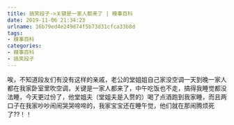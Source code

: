 ```yaml
---
title: 搞笑段子->关键是一家人都来了 | 糗事百科
date: 2019-11-06 21:34:23
urlname: 16b79ed4e249d74f5b73d31cfca33b8d
tags: 
- 糗事百科
categories:
- 糗事百科
- 搞笑段子
---
```

唉，不知道段友们有没有这样的亲戚，老公的堂姐姐自己家没空调一天到晚一家人都在我家卧室里吹空调，关键是一家人都来了，中午吃饭也不走，搞得我睡觉都没法睡，今天更过份了，他堂姐夫（堂姐夫是入赘的）喝了点酒跑到我家睡，而且两口子在我家吵吵闹闹哭哭啼啼的，我家宝宝还在睡午觉，他们就在那闹腾烦死了??！！


